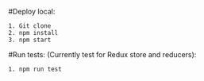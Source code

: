 #Deploy local:

    1. Git clone
    2. npm install
    3. npm start
   
#Run tests: (Currently test for Redux store and reducers):

    1. npm run test
